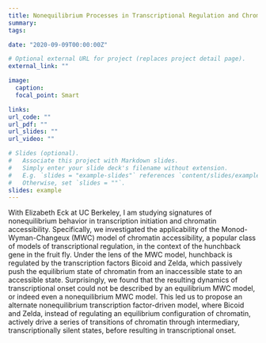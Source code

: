 ```yaml
---
title: Nonequilibrium Processes in Transcriptional Regulation and Chromatin Accessibility
summary:
tags:

date: "2020-09-09T00:00:00Z"

# Optional external URL for project (replaces project detail page).
external_link: ""

image:
  caption:
  focal_point: Smart

links:
url_code: ""
url_pdf: ""
url_slides: ""
url_video: ""

# Slides (optional).
#   Associate this project with Markdown slides.
#   Simply enter your slide deck's filename without extension.
#   E.g. `slides = "example-slides"` references `content/slides/example-slides.md`.
#   Otherwise, set `slides = ""`.
slides: example
---
```


With Elizabeth Eck at UC Berkeley, I am studying signatures of nonequilibrium behavior in transcription initiation and chromatin accessibility. Specifically, we investigated the applicability of the Monod-Wyman-Changeux (MWC) model of chromatin accessibility, a popular class of models of transcriptional regulation, in the context of the hunchback gene in the fruit fly. Under the lens of the MWC model, hunchback is regulated by the transcription factors Bicoid and Zelda, which passively push the equilibrium state of chromatin from an inaccessible state to an accessible state. Surprisingly, we found that the resulting dynamics of transcriptional onset could not be described by an equilibrium MWC model, or indeed even a nonequilibrium MWC model. This led us to propose an alternate nonequilibrium transcription factor-driven model, where Bicoid and Zelda, instead of regulating an equilibrium configuration of chromatin, actively drive a series of transitions of chromatin through intermediary, transcriptionally silent states, before resulting in transcriptional onset.